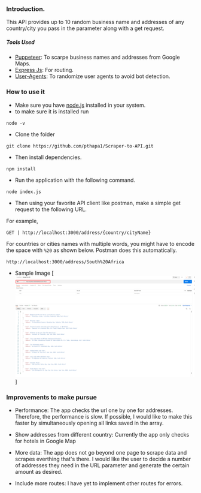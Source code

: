 ### Introduction.

This API provides up to 10 random business name and addresses of any country/city you pass in the parameter along with a get request.

##### Tools Used

- [Puppeteer](https://pptr.dev/): To scarpe business names and addresses from Google Maps.
- [Express Js](https://expressjs.com/): For routing.
- [User-Agents](https://www.npmjs.com/package/user-agents): To randomize user agents to avoid bot detection.

### How to use it

- Make sure you have [node.js](https://nodejs.org/en/) installed in your system.
- to make sure it is installed run

```
node -v
```

- Clone the folder

```
git clone https://github.com/pthapa1/Scraper-to-API.git

```

- Then install dependencies.

```
npm install
```

- Run the application with the following command.

```
node index.js

```

- Then using your favorite API client like postman, make a simple get request to the following URL.

For example,

```
GET | http://localhost:3000/address/{country/cityName}

```

For countries or cities names with multiple words, you might have to encode the space with `%20` as shown below. Postman does this automatically.

```url
http://localhost:3000/address/South%20Africa
```

- Sample Image
  [![Postman Screenshot](./Scraper-to-API.png 'Postman, Get Request Sample')]

### Improvements to make pursue

- Performance: The app checks the url one by one for addresses. Therefore, the performance is slow. If possible, I would like to make this faster by simultaneously opening all links saved in the array.

- Show addresses from different country: Currently the app only checks for hotels in Google Map

- More data: The app does not go beyond one page to scrape data and scrapes everthing that's there. I would like the user to decide a number of addresses they need in the URL parameter and generate the certain amount as desired.

- Include more routes: I have yet to implement other routes for errors.

